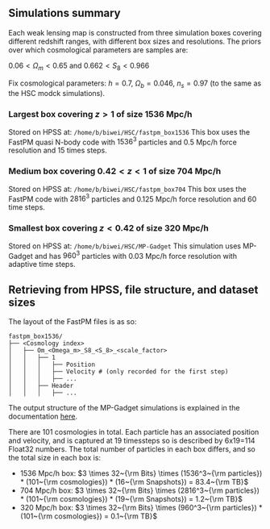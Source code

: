 ## Simulations summary

Each weak lensing map is constructed from three simulation boxes covering different redshift ranges, with different box sizes and resolutions. The priors over which cosmological parameters are samples are:

$0.06 < \Omega_m < 0.65$ and $0.662 < S_8 < 0.966$

Fix cosmological parameters: $h=0.7$, $\Omega_b=0.046$, $n_s=0.97$ (to the same as the HSC modck simulations).

### Largest box covering $z>1$ of size 1536 Mpc/h

Stored on HPSS at: `/home/b/biwei/HSC/fastpm_box1536`
This box uses the FastPM quasi N-body code with $1536^3$ particles and 0.5 Mpc/h force resolution and 15 times steps.

### Medium box covering $0.42<z<1$ of size 704 Mpc/h

Stored on HPSS at: `/home/b/biwei/HSC/fastpm_box704`
This box uses the FastPM code with $2816^3$ particles and 0.125 Mpc/h force resolution and 60 time steps.

### Smallest box covering $z<0.42$ of size 320 Mpc/h

Stored on HPSS at: `/home/b/biwei/HSC/MP-Gadget`
This simulation uses MP-Gadget and has $960^3$ particles with 0.03 Mpc/h force resolution with adaptive time steps.

## Retrieving from HPSS, file structure, and dataset sizes

The layout of the FastPM files is as so:

```
fastpm_box1536/
├── <Cosmology index>
│   ├── Om_<Omega_m>_S8_<S_8>_<scale_factor>
│   │   ├── 1
│   │   │   ├── Position
│   │   │   ├── Velocity # (only recorded for the first step)
│   │   │   ├── ...
│   │   ├── Header
│   │   │   ├── ...
```

The output structure of the MP-Gadget simulations is explained in the documentation [here](https://www.overleaf.com/project/5cca7933041f2a71812ee0e0).

There are 101 cosmologies in total. Each particle has an associated position and velocity, and is captured at 19 timessteps so is described by 6x19=114 Float32 numbers. The total number of particles in each box differs, and so the total size in each box is:

- 1536 Mpc/h box:  $3 \times 32~{\rm Bits} \times (1536^3~{\rm particles}) * (101~{\rm cosmologies}) * (16~{\rm Snapshots}) = 83.4~{\rm TB}$
- 704 Mpc/h box: $3 \times 32~{\rm Bits} \times (2816^3~{\rm particles}) * (101~{\rm cosmologies}) * (19~{\rm Snapshots}) = 1.2~{\rm TB}$
- 320 Mpc/h box: $3 \times 32~{\rm Bits} \times (960^3~{\rm particles}) * (101~{\rm cosmologies}) = 0.1~{\rm TB}$
